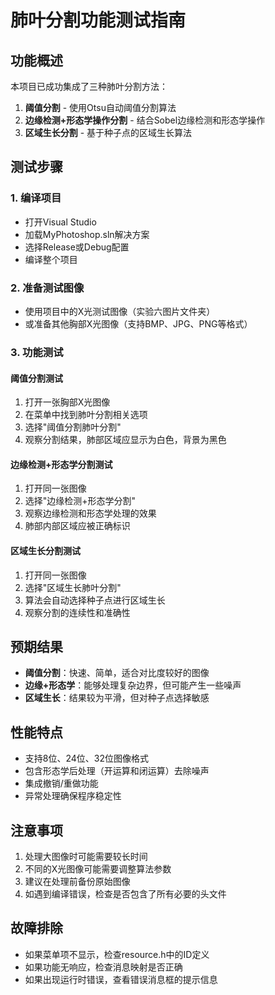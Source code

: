 # 肺叶分割功能测试指南

## 功能概述

本项目已成功集成了三种肺叶分割方法：

1. **阈值分割** - 使用Otsu自动阈值分割算法
2. **边缘检测+形态学操作分割** - 结合Sobel边缘检测和形态学操作
3. **区域生长分割** - 基于种子点的区域生长算法

## 测试步骤

### 1. 编译项目
- 打开Visual Studio
- 加载MyPhotoshop.sln解决方案
- 选择Release或Debug配置
- 编译整个项目

### 2. 准备测试图像
- 使用项目中的X光测试图像（实验六图片文件夹）
- 或准备其他胸部X光图像（支持BMP、JPG、PNG等格式）

### 3. 功能测试

#### 阈值分割测试
1. 打开一张胸部X光图像
2. 在菜单中找到肺叶分割相关选项
3. 选择"阈值分割肺叶分割"
4. 观察分割结果，肺部区域应显示为白色，背景为黑色

#### 边缘检测+形态学分割测试
1. 打开同一张图像
2. 选择"边缘检测+形态学分割"
3. 观察边缘检测和形态学处理的效果
4. 肺部内部区域应被正确标识

#### 区域生长分割测试
1. 打开同一张图像
2. 选择"区域生长肺叶分割"
3. 算法会自动选择种子点进行区域生长
4. 观察分割的连续性和准确性

## 预期结果

- **阈值分割**：快速、简单，适合对比度较好的图像
- **边缘+形态学**：能够处理复杂边界，但可能产生一些噪声
- **区域生长**：结果较为平滑，但对种子点选择敏感

## 性能特点

- 支持8位、24位、32位图像格式
- 包含形态学后处理（开运算和闭运算）去除噪声
- 集成撤销/重做功能
- 异常处理确保程序稳定性

## 注意事项

1. 处理大图像时可能需要较长时间
2. 不同的X光图像可能需要调整算法参数
3. 建议在处理前备份原始图像
4. 如遇到编译错误，检查是否包含了所有必要的头文件

## 故障排除

- 如果菜单项不显示，检查resource.h中的ID定义
- 如果功能无响应，检查消息映射是否正确
- 如果出现运行时错误，查看错误消息框的提示信息